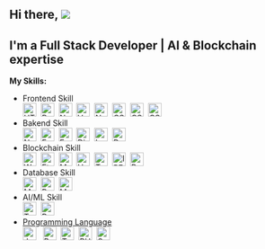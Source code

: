 ## Hi there, ![](https://user-images.githubusercontent.com/18350557/176309783-0785949b-9127-417c-8b55-ab5a4333674e.gif)
I'm a Full Stack Developer | AI & Blockchain expertise
-----------------------------------------------
  
**My Skills:**
- Frontend Skill  
  <a href="https://developer.mozilla.org/en-US/docs/Glossary/HTML5" target="_blank" rel="noreferrer"><img src="https://raw.githubusercontent.com/danielcranney/readme-generator/main/public/icons/skills/html5-colored.svg" width="24" height="24" alt="HTML5" /></a>&nbsp;&nbsp;<a href="https://reactjs.org/" target="_blank" rel="noreferrer"><img src="https://raw.githubusercontent.com/danielcranney/readme-generator/main/public/icons/skills/react-colored.svg" width="24" height="24" alt="React" /></a>&nbsp;&nbsp;<a href="https://nextjs.org/docs" target="_blank" rel="noreferrer"><img src="https://raw.githubusercontent.com/danielcranney/readme-generator/main/public/icons/skills/nextjs-colored.svg" width="24" height="24" alt="NextJs" /></a>&nbsp;&nbsp;<a href="https://vuejs.org/" target="_blank" rel="noreferrer"><img src="https://raw.githubusercontent.com/danielcranney/readme-generator/main/public/icons/skills/vuejs-colored.svg" width="24" height="24" alt="Vuejs" /></a>&nbsp;&nbsp;<a href="https://nuxtjs.org/" target="_blank" rel="noreferrer"><img src="https://raw.githubusercontent.com/danielcranney/readme-generator/main/public/icons/skills/nuxtjs-colored.svg" width="24" height="24" alt="Nuxtjs" /></a>&nbsp;&nbsp;<a href="https://developer.mozilla.org/en-US/docs/Glossary/CSS" target="_blank" rel="noreferrer"><img src="https://raw.githubusercontent.com/danielcranney/readme-generator/main/public/icons/skills/css3-colored.svg" width="24" height="24" alt="CSS" /></a>&nbsp;&nbsp;<a href="https://getbootstrap.com/docs/5.0/getting-started/introduction/" target="_blank" rel="noreferrer"><img src="https://raw.githubusercontent.com/danielcranney/readme-generator/main/public/icons/skills/bootstrap-colored.svg" width="24" height="24" alt="CSS" /></a>&nbsp;&nbsp;<a href="https://mui.com/material-ui/" target="_blank" rel="noreferrer"><img src="https://raw.githubusercontent.com/danielcranney/readme-generator/main/public/icons/skills/materialui-colored.svg" width="24" height="24" alt="CSS" /></a>&nbsp;&nbsp;
- Bakend Skill  
  <a href="https://nodejs.org/en/" target="_blank" rel="noreferrer"><img src="https://raw.githubusercontent.com/danielcranney/readme-generator/main/public/icons/skills/nodejs-colored.svg" width="24" height="24" alt="NodeJS" /></a>&nbsp;&nbsp;<a href="https://expressjs.com/" target="_blank" rel="noreferrer"><img src="https://raw.githubusercontent.com/danielcranney/readme-generator/main/public/icons/skills/express-colored.svg" width="24" height="24" alt="Express" /></a>&nbsp;&nbsp;<a href="https://fastapi.tiangolo.com/" target="_blank" rel="noreferrer"><img src="https://raw.githubusercontent.com/danielcranney/readme-generator/main/public/icons/skills/fastapi-colored.svg" width="24" height="24" alt="Fast API" /></a>&nbsp;&nbsp;<a href="https://www.djangoproject.com/" target="_blank" rel="noreferrer"><img src="https://raw.githubusercontent.com/danielcranney/readme-generator/main/public/icons/skills/django-colored.svg" width="24" height="24" alt="Django" /></a>&nbsp;&nbsp;<a href="https://laravel.com/" target="_blank" rel="noreferrer"><img src="https://raw.githubusercontent.com/danielcranney/readme-generator/main/public/icons/skills/laravel-colored.svg" width="24" height="24" alt="Laravel" /></a>&nbsp;&nbsp;<a href="https://www.docker.com/" target="_blank" rel="noreferrer"><img src="https://raw.githubusercontent.com/danielcranney/readme-generator/main/public/icons/skills/docker-colored.svg" width="24" height="24" alt="Docker" /></a>
- Blockchain Skill  
  <a href="https://web3js.readthedocs.io/en/v1.7.1/#" target="_blank" rel="noreferrer"><img src="https://raw.githubusercontent.com/danielcranney/readme-generator/main/public/icons/skills/web3js-colored.svg" width="24" height="24" alt="Web3Js" /></a>&nbsp;&nbsp;<a href="https://ethereum.org/en/" target="_blank" rel="noreferrer"><img src="https://raw.githubusercontent.com/danielcranney/readme-generator/main/public/icons/skills/ethereum-colored.svg" width="24" height="24" alt="Ethereum" /></a>&nbsp;&nbsp;<a href="https://metamask.io/" target="_blank" rel="noreferrer"><img src="https://raw.githubusercontent.com/danielcranney/readme-generator/main/public/icons/skills/metamask-colored.svg" width="24" height="24" alt="MetaMask" /></a>&nbsp;&nbsp;<a href="https://hardhat.org/" target="_blank" rel="noreferrer"><img src="https://raw.githubusercontent.com/danielcranney/readme-generator/main/public/icons/skills/hardhat-colored.svg" width="24" height="24" alt="Hardhat" /></a>&nbsp;&nbsp;<a href="https://trufflesuite.com" target="_blank" rel="noreferrer"><img src="https://raw.githubusercontent.com/danielcranney/readme-generator/main/public/icons/skills/truffle-colored.svg" width="24" height="24" alt="Truffle" /></a>&nbsp;&nbsp;<a href="https://ipfs.io/" target="_blank" rel="noreferrer"><img src="https://raw.githubusercontent.com/danielcranney/readme-generator/main/public/icons/skills/ipfs-colored.svg" width="24" height="24" alt="IPFS" /></a>&nbsp;&nbsp;<a href="https://polygon.technology/" target="_blank" rel="noreferrer"><img src="https://raw.githubusercontent.com/danielcranney/readme-generator/main/public/icons/skills/polygon-colored.svg" width="24" height="24" alt="Polygon" /></a>
- Database Skill  
  <a href="https://www.mongodb.com/" target="_blank" rel="noreferrer"><img src="https://raw.githubusercontent.com/danielcranney/readme-generator/main/public/icons/skills/mongodb-colored.svg" width="24" height="24" alt="MongoDB" /></a>&nbsp;&nbsp;<a href="https://www.postgresql.org/" target="_blank" rel="noreferrer"><img src="https://raw.githubusercontent.com/danielcranney/readme-generator/main/public/icons/skills/postgresql-colored.svg" width="24" height="24" alt="PostgreSQL" /></a>&nbsp;&nbsp;<a href="https://www.mysql.com/" target="_blank" rel="noreferrer"><img src="https://raw.githubusercontent.com/danielcranney/readme-generator/main/public/icons/skills/mysql-colored.svg" width="24" height="24" alt="MySQL" /></a>
- AI/ML Skill  
  <a href="https://www.tensorflow.org/" target="_blank" rel="noreferrer"><img src="https://raw.githubusercontent.com/danielcranney/readme-generator/main/public/icons/skills/tensorflow-colored.svg" width="24" height="24" alt="TensorFlow" /></a>&nbsp;&nbsp;<a href="https://pytorch.org/" target="_blank" rel="noreferrer"><img src="https://raw.githubusercontent.com/danielcranney/readme-generator/main/public/icons/skills/pytorch-colored.svg" width="24" height="24" alt="PyTorch" />
- Programming Language  
  <a href="https://developer.mozilla.org/en-US/docs/Web/JavaScript" target="_blank" rel="noreferrer"><img src="https://raw.githubusercontent.com/danielcranney/readme-generator/main/public/icons/skills/javascript-colored.svg" width="24" height="24" alt="JavaScript" /></a>&nbsp;&nbsp;
  <a href="https://www.python.org/" target="_blank" rel="noreferrer"><img src="https://raw.githubusercontent.com/danielcranney/readme-generator/main/public/icons/skills/python-colored.svg" width="24" height="24" alt="Python" /></a>&nbsp;&nbsp;<a href="https://www.typescriptlang.org/" target="_blank" rel="noreferrer"><img src="https://raw.githubusercontent.com/danielcranney/readme-generator/main/public/icons/skills/typescript-colored.svg" width="24" height="24" alt="TypeScript" /></a>&nbsp;&nbsp;<a href="https://www.php.net/" target="_blank" rel="noreferrer"><img src="https://raw.githubusercontent.com/danielcranney/readme-generator/main/public/icons/skills/php-colored.svg" width="24" height="24" alt="PHP" /></a>&nbsp;&nbsp;<a href="https://docs.soliditylang.org/" target="_blank" rel="noreferrer"><img src="https://raw.githubusercontent.com/danielcranney/readme-generator/main/public/icons/skills/solidity-colored.svg" width="24" height="24" alt="Solidity" /></a>&nbsp;&nbsp;
<!--
**dreamdev96/dreamdev96** is a ✨ _special_ ✨ repository because its `README.md` (this file) appears on your GitHub profile.

Here are some ideas to get you started:

- 🔭 I’m currently working on ...
- 🌱 I’m currently learning ...
- 👯 I’m looking to collaborate on ...
- 🤔 I’m looking for help with ...
- 💬 Ask me about ...
- 📫 How to reach me: ...
- 😄 Pronouns: ...
- ⚡ Fun fact: ...
-->
